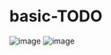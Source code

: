 # basic-TODO

![image](https://github.com/shivkantmani/basic-TODO/assets/62963182/fa3900ff-2afb-4877-ad03-81f8858293fa)
![image](https://github.com/shivkantmani/basic-TODO/assets/62963182/1e7dc83a-b4b4-41b1-b69b-0dc1a88a0e17)
